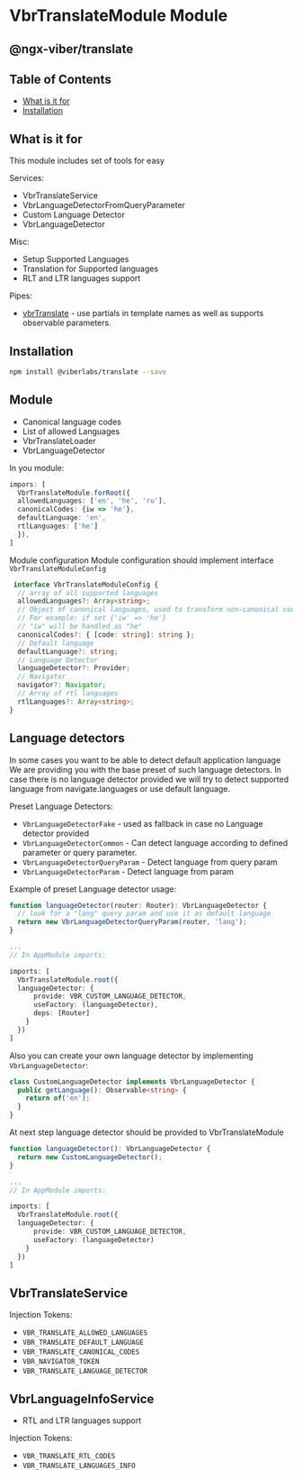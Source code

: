 # VbrTranslateModule Module

## @ngx-viber/translate

## Table of Contents
* [What is it for](#what-is-it-for)
* [Installation](#installation)

## What is it for
This module includes set of tools for easy

Services:
* VbrTranslateService
* VbrLanguageDetectorFromQueryParameter
* Custom Language Detector
* VbrLanguageDetector

Misc:
* Setup Supported Languages
* Translation for Supported languages
* RLT and LTR languages support
 
Pipes:
* [vbrTranslate](#vbrtranslate) - use partials in template names as well as supports observable parameters.

## Installation
```bash
npm install @viberlabs/translate --save
```

## Module
* Canonical language codes
* List of allowed Languages
* VbrTranslateLoader
* VbrLanguageDetector

In you module: 
```typescript
impors: [
  VbrTranslateModule.forRoot({
  allowedLanguages: ['en', 'he', 'ru'],
  canonicalCodes: {iw => 'he'},
  defaultLanguage: 'en',
  rtlLanguages: ['he']
  }),
]
```

Module configuration
Module configuration should implement interface `VbrTranslateModuleConfig`

```typescript
 interface VbrTranslateModuleConfig {
  // array of all supported languages
  allowedLanguages?: Array<string>;
  // Object of canonical languages, used to transform non-canonical codes tho their canonical form
  // For example: if set {'iw' => 'he'}
  // "iw" will be handled as "he"
  canonicalCodes?: { [code: string]: string };
  // Default language
  defaultLanguage?: string;
  // Language Detector
  languageDetector?: Provider;
  // Navigator
  navigator?: Navigator;
  // Array of rtl languages
  rtlLanguages?: Array<string>;
}
```

## Language detectors
In some cases you want to be able to detect default application language
We are providing you with the base preset of such language detectors.
In case there is no language detector provided we will try to detect supported language from navigate.languages or use default language.

Preset Language Detectors:
* `VbrLanguageDetectorFake` - used as fallback in case no Language detector provided
* `VbrLanguageDetectorCommon` - Can detect language according to defined parameter or query parameter.
* `VbrLanguageDetectorQueryParam` - Detect language from query param
* `VbrLanguageDetectorParam` - Detect language from param

Example of preset Language detector usage:
```typescript
function languageDetector(router: Router): VbrLanguageDetector {
  // look for a "lang" query param and use it as default language
  return new VbrLanguageDetectorQueryParam(router, 'lang');
}

...
// In AppModule imports:

imports: [
  VbrTranslateModule.root({
  languageDetector: {
      provide: VBR_CUSTOM_LANGUAGE_DETECTOR,
      useFactory: (languageDetector),
      deps: [Router]
    } 
  })
]


```

Also you can create your own language detector by implementing `VbrLanguageDetector`:
```typescript
class CustomLanguageDetector implements VbrLanguageDetector {
  public getLanguage(): Observable<string> {
    return of('en');
  }
}
```
At next step language detector should be provided to VbrTranslateModule 
```typescript
function languageDetector(): VbrLanguageDetector {
  return new CustomLanguageDetector();
}

...
// In AppModule imports:

imports: [
  VbrTranslateModule.root({
  languageDetector: {
      provide: VBR_CUSTOM_LANGUAGE_DETECTOR,
      useFactory: (languageDetector)
    } 
  })
]


```



## VbrTranslateService
Injection Tokens:
* `VBR_TRANSLATE_ALLOWED_LANGUAGES`
* `VBR_TRANSLATE_DEFAULT_LANGUAGE`
* `VBR_TRANSLATE_CANONICAL_CODES`
* `VBR_NAVIGATOR_TOKEN`
* `VBR_TRANSLATE_LANGUAGE_DETECTOR`

## VbrLanguageInfoService
* RTL and LTR languages support

Injection Tokens:
* `VBR_TRANSLATE_RTL_CODES`
* `VBR_TRANSLATE_LANGUAGES_INFO`
